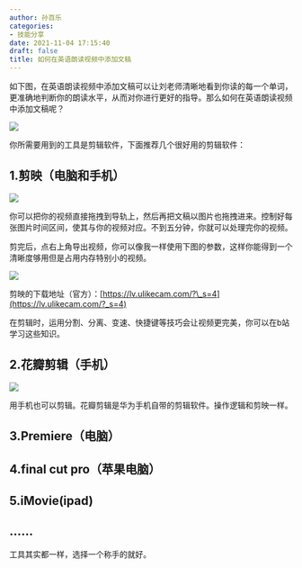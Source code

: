 ```yaml
---
author: 孙百乐
categories:
- 技能分享
date: 2021-11-04 17:15:40
draft: false
title: 如何在英语朗读视频中添加文稿
---
```


如下图，在英语朗读视频中添加文稿可以让刘老师清晰地看到你读的每一个单词，更准确地判断你的朗读水平，从而对你进行更好的指导。那么如何在英语朗读视频中添加文稿呢？

![](https://cdn.jsdelivr.net/gh/leyouBaloy/mypic/wp-content/uploads/2021/11/image-1024x592.png)

你所需要用到的工具是剪辑软件，下面推荐几个很好用的剪辑软件：

## 1.剪映（电脑和手机）

![](https://cdn.jsdelivr.net/gh/leyouBaloy/mypic/wp-content/uploads/2021/11/image-1-1024x736.png)

你可以把你的视频直接拖拽到导轨上，然后再把文稿以图片也拖拽进来。控制好每张图片时间区间，使其与你的视频对应。不到五分钟，你就可以处理完你的视频。

剪完后，点右上角导出视频，你可以像我一样使用下图的参数，这样你能得到一个清晰度够用但是占用内存特别小的视频。

![](https://cdn.jsdelivr.net/gh/leyouBaloy/mypic/wp-content/uploads/2021/11/image-2-1024x667.png)

剪映的下载地址（官方）：[https://lv.ulikecam.com/?\_s=4](https://lv.ulikecam.com/?_s=4)

在剪辑时，运用分割、分离、变速、快捷键等技巧会让视频更完美，你可以在b站学习这些知识。

## 2.花瓣剪辑（手机）

![](https://cdn.jsdelivr.net/gh/leyouBaloy/mypic/wp-content/uploads/2021/11/Screenshot_20211104_170508_com.huawei.videoeditor-461x1024.jpg)

用手机也可以剪辑。花瓣剪辑是华为手机自带的剪辑软件。操作逻辑和剪映一样。

## 3.Premiere（电脑）

## 4.final cut pro（苹果电脑）

## 5.iMovie(ipad)

## ......

工具其实都一样，选择一个称手的就好。